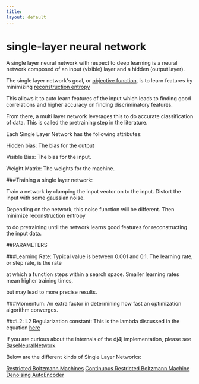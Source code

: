 ```yaml
---
title: 
layout: default
---
```


single-layer neural network
======================================

A single layer neural network with respect to deep learning is a neural network composed of an input (visible) layer and a hidden (output layer).

The single layer network's goal, or [objective function](../glossary.html#objectivefunction), is to learn features by minimizing [reconstruction entropy](../glossary.html#reconstructionentropy)

This allows it to auto learn features of the input which leads to finding good correlations and higher accuracy on finding discriminatory features. 

From there, a multi layer network leverages this to do accurate classification of data. This is called the pretraining step in the literature.


Each Single Layer Network has the following attributes:

Hidden bias: The bias for the output

Visible Bias: The bias for the input.

Weight Matrix: The weights for the machine.


###Training a single layer network:

Train a network by clamping the input vector on to the input. Distort the input with some gaussian noise.

Depending on the network, this noise function will be different. Then minimize reconstruction entropy

to do pretraining until the network learns good features for reconstructing the input data.


##PARAMETERS

###Learning Rate: Typical value is between 0.001 and 0.1. The learning rate, or step rate, is the rate

at which a function steps within a search space. Smaller learning rates mean higher training times,

but may lead to more precise results.


###Momentum: An extra factor in determining how fast an optimization algorithm converges.


###L2: L2 Regularization constant: This is the lambda discussed in the equation [here](http://ufldl.stanford.edu/wiki/index.php/Backpropagation_Algorithm)


If you are curious about the internals of the dj4j implementation, please see [BaseNeuralNetwork](../doc/com/ccc/deeplearning/nn/BaseNeuralNetwork.html)



Below are the different kinds of Single Layer Networks:



[Restricted Boltzmann Machines](../restrictedboltzmannmachine.html)
[Continuous Restricted Boltzmann Machine](../continuousrestrictedboltzmannmachine.html)
[Denoising AutoEncoder](../denoisingautoencoder.html)